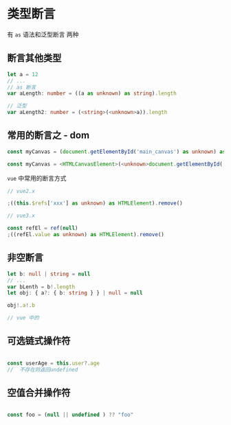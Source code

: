 # 类型断言

有 `as` 语法和泛型断言 两种

## 断言其他类型

```typescript
let a = 12
// ...
// as 断言
var aLength: number = ((a as unknown) as string).length

// 泛型
var aLength2: number = (<string>(<unknown>a)).length
```

## 常用的断言之 - dom

```typescript
const myCanvas = (document.getElementById('main_canvas') as unknown) as HTMLCanvasElement

const myCanvas = <HTMLCanvasElement>(<unknown>document.getElementById('main_canvas'))
```

`vue` 中常用的断言方式

```typescript
// vue2.x

;((this.$refs['xxx'] as unknown) as HTMLElement).remove()

// vue3.x

const refEl = ref(null)
;((refEl.value as unknown) as HTMLElement).remove()
```

## 非空断言

```typescript
let b: null | string = null
// ...
var bLenth = b!.length
let obj: { a?: { b: string } } | null = null

obj!.a!.b
```

```typescript
// vue 中的
```

## 可选链式操作符

```typescript

const userAge = this.user?.age
//  不存在则返回undefined

```

## 空值合并操作符

```typescript

const foo = (null || undefined ) ?? "foo"

```

